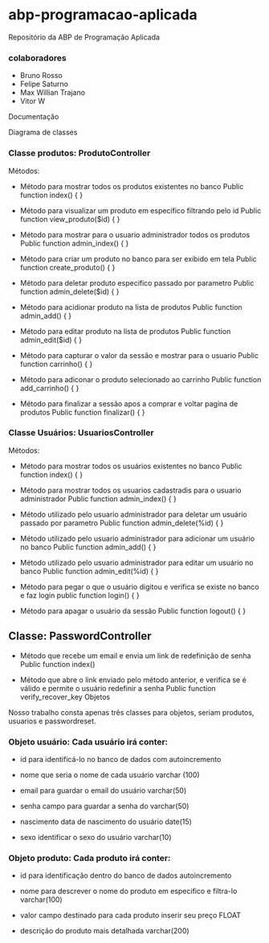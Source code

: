 # abp-programacao-aplicada
Repositório da ABP de Programação Aplicada

### colaboradores
- Bruno Rosso
- Felipe Saturno
- Max Willian Trajano
- Vitor W


Documentação 

Diagrama de classes

### Classe produtos: ProdutoController 
Métodos:

- Método para mostrar todos os produtos existentes no banco 
Public function index() {
}

- Método para visualizar um produto em específico filtrando pelo id
Public function view_produto($id) {
}

- Método para mostrar para o usuario administrador todos os produtos
Public function admin_index() {
}

- Método para criar um produto no banco para ser exibido em tela
Public function create_produto() {
}

- Método para deletar produto especifico passado por parametro
Public function admin_delete($id) {
}

- Método para acidionar produto na lista de produtos
Public function admin_add() {
}

- Método para editar produto na lista de produtos
Public function admin_edit($id) {
}

- Método para capturar o valor da sessão e mostrar para o usuario
Public function carrinho() {
}

- Método para adiconar o produto selecionado ao carrinho
Public function add_carrinho() {
}

- Método para finalizar a sessão apos a comprar e voltar pagina de produtos
Public function finalizar() {
}

### Classe Usuários: UsuariosController 
Métodos:

- Método para mostrar todos os usuários existentes no banco
Public function index() {
}

- Método para mostrar todos os usuarios cadastradis para o usuario administrador
Public function admin_index() { 
}

- Método utilizado pelo usuario administrador para deletar um usuário passado por parametro 
Public function admin_delete(%id) {
}

- Método  utilizado pelo usuario administrador para adicionar um usuário no banco 
Public function admin_add() {
}

- Método  utilizado pelo usuario administrador para editar um usuário no banco 
Public function admin_edit(%id) {
}

- Método para pegar o que o usuário digitou e verifica se existe no banco e faz login 
public function login() {
}

- Método para apagar o usuário da sessão
Public function logout() {
}


## Classe: PasswordController

- Método que recebe um email e envia um link de redefinição de senha
Public function index()

- Método que abre o link enviado pelo método anterior, e verifica se é válido e permite o usuário redefinir a senha
Public function verify_recover_key
Objetos


Nosso trabalho consta apenas três classes para objetos, seriam produtos, usuarios e passwordreset.

### Objeto usuário: Cada usuário irá conter:

- id para identificá-lo no banco de dados com autoincremento

- nome que seria o nome de cada usuário varchar (100)

- email para guardar o email do usuário varchar(50)

- senha campo para guardar a senha do varchar(50)

- nascimento data de nascimento do usuário date(15)

- sexo identificar o sexo do usuário varchar(10)

### Objeto produto: Cada produto irá conter:

- id para identificação dentro do banco de dados autoincremento

- nome para descrever o nome do produto em especifico e filtra-lo varchar(100)

- valor campo destinado para cada produto inserir seu preço FLOAT

- descrição do produto mais detalhada varchar(200)



